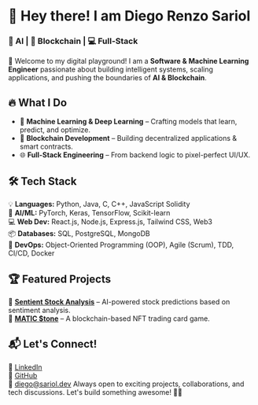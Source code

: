 # 🚀 Hey there! I am Diego Renzo Sariol  
### 🧠 AI | 🔗 Blockchain | 💻 Full-Stack  

👋 Welcome to my digital playground! I am a **Software & Machine Learning Engineer** passionate about building intelligent systems, scaling applications, and pushing the boundaries of **AI & Blockchain**.  

## 🔥 What I Do  
- 🤖 **Machine Learning & Deep Learning** – Crafting models that learn, predict, and optimize.  
- 🔗 **Blockchain Development** – Building decentralized applications & smart contracts.  
- 🌐 **Full-Stack Engineering** – From backend logic to pixel-perfect UI/UX.  

## 🛠 Tech Stack  
💡 **Languages:** Python, Java, C, C++, JavaScript Solidity  
🧠 **AI/ML:** PyTorch, Keras, TensorFlow, Scikit-learn  
💻 **Web Dev:** React.js, Node.js, Express.js, Tailwind CSS, Web3  
📦 **Databases:** SQL, PostgreSQL, MongoDB  
🚀 **DevOps:** Object-Oriented Programming (OOP), Agile (Scrum), TDD, CI/CD, Docker

## 🏆 Featured Projects  
🔹 **[Sentient Stock Analysis](https://github.com/sariold/Research-Papers/blob/main/Sentient%20Stocks%20-%20Discovering%20Market%20Mysteries%20Through%20Sectorized%20Sentiment%20Analysis%20and%20Predictive%20Modeling.pdf)** – AI-powered stock predictions based on sentiment analysis.  
🔹 **[MATIC $tone](https://github.com/sariold/Matic-Stone)** – A blockchain-based NFT trading card game.  

## 📬 Let's Connect!  
💼 [LinkedIn](https://linkedin.com/in/sariold/)  
📂 [GitHub](https://github.com/sariold)  
📧 diego@sariol.dev
Always open to exciting projects, collaborations, and tech discussions. Let's build something awesome! 🚀🔥  
